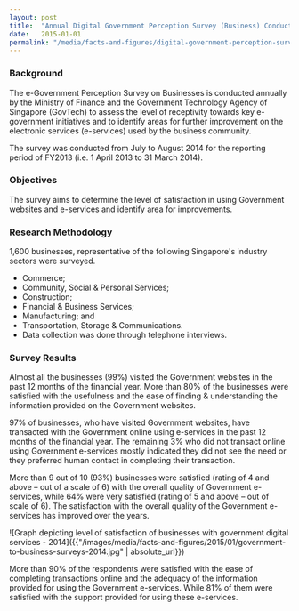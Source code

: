```yaml
---
layout: post
title:  "Annual Digital Government Perception Survey (Business) Conducted in 2014"
date:   2015-01-01
permalink: "/media/facts-and-figures/digital-government-perception-survey-business-2014"
---
```


### **Background**

The e-Government Perception Survey on Businesses is conducted annually by the Ministry of Finance and the Government Technology Agency of Singapore (GovTech) to assess the level of receptivity towards key e-government initiatives and to identify areas for further improvement on the electronic services (e-services) used by the business community.

The survey was conducted from July to August 2014 for the reporting period of FY2013 (i.e. 1 April 2013 to 31 March 2014).

### **Objectives**

The survey aims to determine the level of satisfaction in using Government websites and e-services and identify area for improvements.

### **Research Methodology**

1,600 businesses, representative of the following Singapore's industry sectors were surveyed.

* Commerce;
* Community, Social & Personal Services;
* Construction;
* Financial & Business Services;
* Manufacturing; and
* Transportation, Storage & Communications.
* Data collection was done through telephone interviews.

### **Survey Results**

Almost all the businesses (99%) visited the Government websites in the past 12 months of the financial year. More than 80% of the businesses were satisfied with the usefulness and the ease of finding & understanding the information provided on the Government websites.

97% of businesses, who have visited Government websites, have transacted with the Government online using e-services in the past 12 months of the financial year. The remaining 3% who did not transact online using Government e-services mostly indicated they did not see the need or they preferred human contact in completing their transaction.

More than 9 out of 10 (93%) businesses were satisfied (rating of 4 and above – out of a scale of 6) with the overall quality of Government e-services, while 64% were very satisfied (rating of 5 and above – out of scale of 6). The satisfaction with the overall quality of the Government e-services has improved over the years.

![Graph depicting level of satisfaction of businesses with government digital services - 2014]({{"/images/media/facts-and-figures/2015/01/government-to-business-surveys-2014.jpg" | absolute_url}})

More than 90% of the respondents were satisfied with the ease of completing transactions online and the adequacy of the information provided for using the Government e-services. While 81% of them were satisfied with the support provided for using these e-services.